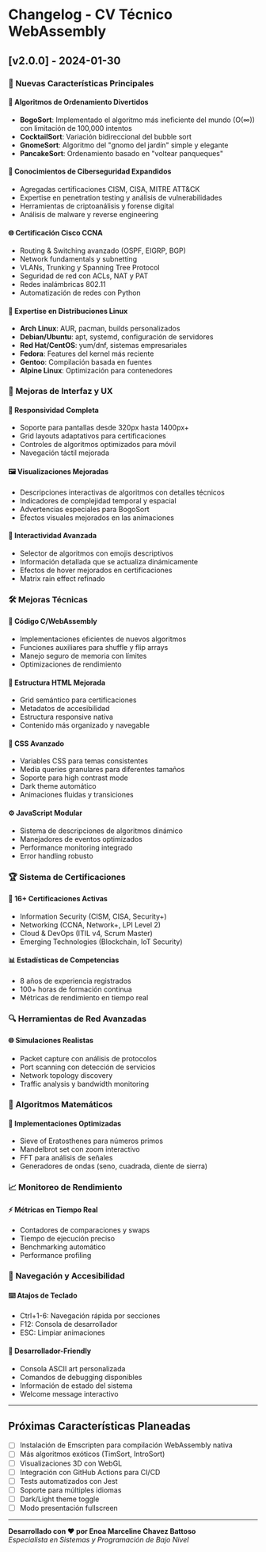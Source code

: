 # Changelog - CV Técnico WebAssembly

## [v2.0.0] - 2024-01-30

### 🎉 Nuevas Características Principales

#### 🎲 Algoritmos de Ordenamiento Divertidos
- **BogoSort**: Implementado el algoritmo más ineficiente del mundo (O(∞)) con limitación de 100,000 intentos
- **CocktailSort**: Variación bidireccional del bubble sort
- **GnomeSort**: Algoritmo del "gnomo del jardín" simple y elegante  
- **PancakeSort**: Ordenamiento basado en "voltear panqueques"

#### 🔐 Conocimientos de Ciberseguridad Expandidos
- Agregadas certificaciones CISM, CISA, MITRE ATT&CK
- Expertise en penetration testing y análisis de vulnerabilidades
- Herramientas de criptoanálisis y forense digital
- Análisis de malware y reverse engineering

#### 🌐 Certificación Cisco CCNA
- Routing & Switching avanzado (OSPF, EIGRP, BGP)
- Network fundamentals y subnetting
- VLANs, Trunking y Spanning Tree Protocol
- Seguridad de red con ACLs, NAT y PAT
- Redes inalámbricas 802.11
- Automatización de redes con Python

#### 🐧 Expertise en Distribuciones Linux
- **Arch Linux**: AUR, pacman, builds personalizados
- **Debian/Ubuntu**: apt, systemd, configuración de servidores
- **Red Hat/CentOS**: yum/dnf, sistemas empresariales
- **Fedora**: Features del kernel más reciente
- **Gentoo**: Compilación basada en fuentes
- **Alpine Linux**: Optimización para contenedores

### 🎨 Mejoras de Interfaz y UX

#### 📱 Responsividad Completa
- Soporte para pantallas desde 320px hasta 1400px+
- Grid layouts adaptativos para certificaciones
- Controles de algoritmos optimizados para móvil
- Navegación táctil mejorada

#### 🖼️ Visualizaciones Mejoradas
- Descripciones interactivas de algoritmos con detalles técnicos
- Indicadores de complejidad temporal y espacial
- Advertencias especiales para BogoSort
- Efectos visuales mejorados en las animaciones

#### 🎯 Interactividad Avanzada
- Selector de algoritmos con emojis descriptivos
- Información detallada que se actualiza dinámicamente
- Efectos de hover mejorados en certificaciones
- Matrix rain effect refinado

### 🛠️ Mejoras Técnicas

#### 🔧 Código C/WebAssembly
- Implementaciones eficientes de nuevos algoritmos
- Funciones auxiliares para shuffle y flip arrays
- Manejo seguro de memoria con límites
- Optimizaciones de rendimiento

#### 📄 Estructura HTML Mejorada
- Grid semántico para certificaciones
- Metadatos de accesibilidad
- Estructura responsive nativa
- Contenido más organizado y navegable

#### 🎨 CSS Avanzado
- Variables CSS para temas consistentes
- Media queries granulares para diferentes tamaños
- Soporte para high contrast mode
- Dark theme automático
- Animaciones fluidas y transiciones

#### ⚙️ JavaScript Modular
- Sistema de descripciones de algoritmos dinámico
- Manejadores de eventos optimizados
- Performance monitoring integrado
- Error handling robusto

### 🏆 Sistema de Certificaciones

#### 📜 16+ Certificaciones Activas
- Information Security (CISM, CISA, Security+)
- Networking (CCNA, Network+, LPI Level 2)
- Cloud & DevOps (ITIL v4, Scrum Master)
- Emerging Technologies (Blockchain, IoT Security)

#### 📊 Estadísticas de Competencias
- 8 años de experiencia registrados
- 100+ horas de formación continua
- Métricas de rendimiento en tiempo real

### 🔍 Herramientas de Red Avanzadas

#### 🌐 Simulaciones Realistas
- Packet capture con análisis de protocolos
- Port scanning con detección de servicios
- Network topology discovery
- Traffic analysis y bandwidth monitoring

### 🧮 Algoritmos Matemáticos

#### 🔢 Implementaciones Optimizadas
- Sieve of Eratosthenes para números primos
- Mandelbrot set con zoom interactivo
- FFT para análisis de señales
- Generadores de ondas (seno, cuadrada, diente de sierra)

### 📈 Monitoreo de Rendimiento

#### ⚡ Métricas en Tiempo Real
- Contadores de comparaciones y swaps
- Tiempo de ejecución preciso
- Benchmarking automático
- Performance profiling

### 🎯 Navegación y Accesibilidad

#### ⌨️ Atajos de Teclado
- Ctrl+1-6: Navegación rápida por secciones
- F12: Consola de desarrollador
- ESC: Limpiar animaciones

#### 🔧 Desarrollador-Friendly
- Consola ASCII art personalizada
- Comandos de debugging disponibles
- Información de estado del sistema
- Welcome message interactivo

---

## Próximas Características Planeadas

- [ ] Instalación de Emscripten para compilación WebAssembly nativa
- [ ] Más algoritmos exóticos (TimSort, IntroSort)
- [ ] Visualizaciones 3D con WebGL
- [ ] Integración con GitHub Actions para CI/CD
- [ ] Tests automatizados con Jest
- [ ] Soporte para múltiples idiomas
- [ ] Dark/Light theme toggle
- [ ] Modo presentación fullscreen

---

**Desarrollado con ❤️ por Enoa Marceline Chavez Battoso**  
*Especialista en Sistemas y Programación de Bajo Nivel* 